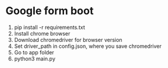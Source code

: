 # Google form boot


1. pip install -r requirements.txt
2. Install chrome browser
3. Download chromedriver for browser version
4. Set driver_path in config.json, where you save chromedriver
5. Go to app folder
6. python3 main.py